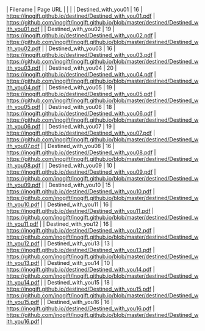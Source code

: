 |	Filename	|	Page	URL	|		|		|
|	Destined_with_you01	|	16		|	https://inogift.github.io/destined/Destined_with_you01.pdf	|	https://github.com/inogift/inogift.github.io/blob/master/destined/Destined_with_you01.pdf	|
|	Destined_with_you02	|	19		|	https://inogift.github.io/destined/Destined_with_you02.pdf	|	https://github.com/inogift/inogift.github.io/blob/master/destined/Destined_with_you02.pdf	|
|	Destined_with_you03	|	16		|	https://inogift.github.io/destined/Destined_with_you03.pdf	|	https://github.com/inogift/inogift.github.io/blob/master/destined/Destined_with_you03.pdf	|
|	Destined_with_you04	|	20		|	https://inogift.github.io/destined/Destined_with_you04.pdf	|	https://github.com/inogift/inogift.github.io/blob/master/destined/Destined_with_you04.pdf	|
|	Destined_with_you05	|	19		|	https://inogift.github.io/destined/Destined_with_you05.pdf	|	https://github.com/inogift/inogift.github.io/blob/master/destined/Destined_with_you05.pdf	|
|	Destined_with_you06	|	18		|	https://inogift.github.io/destined/Destined_with_you06.pdf	|	https://github.com/inogift/inogift.github.io/blob/master/destined/Destined_with_you06.pdf	|
|	Destined_with_you07	|	19		|	https://inogift.github.io/destined/Destined_with_you07.pdf	|	https://github.com/inogift/inogift.github.io/blob/master/destined/Destined_with_you07.pdf	|
|	Destined_with_you08	|	16		|	https://inogift.github.io/destined/Destined_with_you08.pdf	|	https://github.com/inogift/inogift.github.io/blob/master/destined/Destined_with_you08.pdf	|
|	Destined_with_you09	|	10		|	https://inogift.github.io/destined/Destined_with_you09.pdf	|	https://github.com/inogift/inogift.github.io/blob/master/destined/Destined_with_you09.pdf	|
|	Destined_with_you10	|	15		|	https://inogift.github.io/destined/Destined_with_you10.pdf	|	https://github.com/inogift/inogift.github.io/blob/master/destined/Destined_with_you10.pdf	|
|	Destined_with_you11	|	16		|	https://inogift.github.io/destined/Destined_with_you11.pdf	|	https://github.com/inogift/inogift.github.io/blob/master/destined/Destined_with_you11.pdf	|
|	Destined_with_you12	|	16		|	https://inogift.github.io/destined/Destined_with_you12.pdf	|	https://github.com/inogift/inogift.github.io/blob/master/destined/Destined_with_you12.pdf	|
|	Destined_with_you13	|	13		|	https://inogift.github.io/destined/Destined_with_you13.pdf	|	https://github.com/inogift/inogift.github.io/blob/master/destined/Destined_with_you13.pdf	|
|	Destined_with_you14	|	10		|	https://inogift.github.io/destined/Destined_with_you14.pdf	|	https://github.com/inogift/inogift.github.io/blob/master/destined/Destined_with_you14.pdf	|
|	Destined_with_you15	|	18		|	https://inogift.github.io/destined/Destined_with_you15.pdf	|	https://github.com/inogift/inogift.github.io/blob/master/destined/Destined_with_you15.pdf	|
|	Destined_with_you16	|	16		|	https://inogift.github.io/destined/Destined_with_you16.pdf	|	https://github.com/inogift/inogift.github.io/blob/master/destined/Destined_with_you16.pdf	| 
